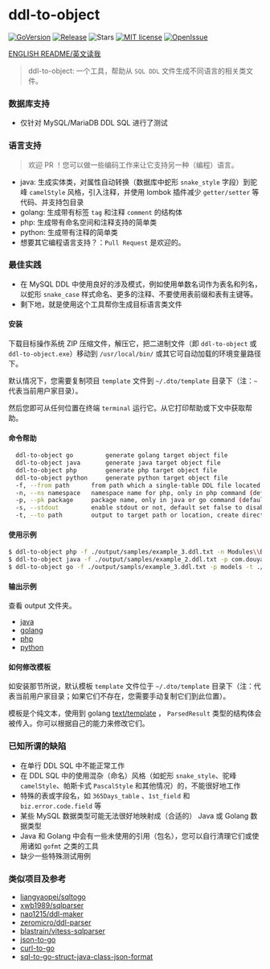 # ddl-to-object

[![GoVersion](https://img.shields.io/github/go-mod/go-version/ycrao/ddl-to-object)](https://github.com/ycrao/ddl-to-object/blob/master/go.mod)
[![Release](https://img.shields.io/github/v/release/ycrao/ddl-to-object)](https://github.com/ycrao/ddl-to-object/releases)
![Stars](https://img.shields.io/github/stars/ycrao/ddl-to-object)
[![MIT license](https://img.shields.io/github/license/ycrao/ddl-to-object)](https://opensource.org/licenses/MIT)
[![OpenIssue](https://img.shields.io/github/issues/ycrao/ddl-to-object)](https://github.com/ycrao/ddl-to-object/issues?q=is%3Aopen+is%3Aissue)

[ENGLISH README/英文读我](./README.md)

>   ddl-to-object: 一个工具，帮助从 `SQL DDL` 文件生成不同语言的相关类文件。

### 数据库支持

- 仅针对 MySQL/MariaDB DDL SQL 进行了测试

### 语言支持

>   欢迎 PR ！您可以做一些编码工作来让它支持另一种（编程）语言。

- java: 生成实体类，对属性自动转换（数据库中蛇形 `snake_style` 字段）到驼峰 `camelStyle` 风格，引入注释，并使用 lombok 插件减少 `getter/setter` 等代码、并支持包目录
- golang: 生成带有标签 `tag` 和注释 `comment` 的结构体
- php: 生成带有命名空间和注释支持的简单类
- python: 生成带有注释的简单类
- 想要其它编程语言支持？：`Pull Request` 是欢迎的。

### 最佳实践

- 在 MySQL DDL 中使用良好的涉及模式，例如使用单数名词作为表名和列名，以蛇形 `snake_case` 样式命名、更多的注释、不要使用表前缀和表有主键等。
- 剩下地，就是使用这个工具帮你生成目标语言类文件

#### 安装

下载目标操作系统 ZIP 压缩文件，解压它，把二进制文件（即 `ddl-to-object` 或 `ddl-to-object.exe`）移动到 `/usr/local/bin/` 或其它可自动加载的环境变量路径下。

默认情况下，您需要复制项目 `template` 文件到 `~/.dto/template` 目录下（注：`~` 代表当前用户家目录）。

然后您即可从任何位置在终端 `terminal` 运行它。从它打印帮助或下文中获取帮助。

#### 命令帮助

```bash
  ddl-to-object go         generate golang target object file
  ddl-to-object java       generate java target object file
  ddl-to-object php        generate php target object file
  ddl-to-object python     generate python target object file
  -f, --from path      from path which a single-table DDL file located
  -n, --ns namespace   namespace name for php, only in php command (default "App\\Models")
  -p, --pk package     package name, only in java or go command (default "com.example.sample.domain.entity")
  -s, --stdout         enable stdout or not, default set false to disable
  -t, --to path        output to target path or location, create directory automatically if it not existed
```

#### 使用示例

```bash
$ ddl-to-object php -f ./output/samples/example_3.ddl.txt -n Modules\\Blog\\Models -t ./output/php/
$ ddl-to-object java -f ./output/samples/example_2.ddl.txt -p com.douyasi.sample.domain.entity -t ./output/java/
$ ddl-to-object go -f ./output/sampls/example_3.ddl.txt -p models -t ./output/go/
```

#### 输出示例

查看 output 文件夹。

- [java](./output/java/Article.java)
- [golang](./output/go/article_types.go)
- [php](./output/php/Article.php)
- [python](./output/python/article.py)

#### 如何修改模板

如安装那节所说，默认模板 `template` 文件位于 `~/.dto/template` 目录下（注：代表当前用户家目录；如果它们不存在，您需要手动复制它们到此位置）。

模板是个纯文本，使用到 golang [text/template](https://pkg.go.dev/text/template) ， `ParsedResult` 类型的结构体会被传入。你可以根据自己的能力来修改它们。


### 已知所谓的缺陷

- 在单行 DDL SQL 中不能正常工作
- 在 DDL SQL 中的使用混杂（命名）风格（如蛇形 `snake_style`、驼峰 `camelStyle`、帕斯卡式 `PascalStyle` 和其他情况）的，不能很好地工作
- 特殊的表或字段名，如 `365Days_table` 、`1st_field` 和 `biz.error.code.field` 等
- 某些 MySQL 数据类型可能无法很好地映射成（合适的） Java 或 Golang 数据类型
- Java 和 Golang 中会有一些未使用的引用（包名），您可以自行清理它们或使用诸如 `gofmt` 之类的工具
- 缺少一些特殊测试用例

### 类似项目及参考

- [liangyaopei/sqltogo](https://github.com/liangyaopei/sqltogo)
- [xwb1989/sqlparser](https://github.com/xwb1989/sqlparser)
- [nao1215/ddl-maker](https://github.com/nao1215/ddl-maker)
- [zeromicro/ddl-parser](https://github.com/zeromicro/ddl-parser)
- [blastrain/vitess-sqlparser](https://github.com/blastrain/vitess-sqlparser)
- [json-to-go](https://mholt.github.io/json-to-go/)
- [curl-to-go](https://mholt.github.io/curl-to-go/)
- [sql-to-go-struct-java-class-json-format](https://plugins.jetbrains.com/plugin/17336-sql-to-go-struct-java-class-json-format)
